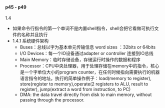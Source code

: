 #### p45 - p49

1.4
* 如果命令行指令的第一个单词不是内置shell指令，shell会把它看做可执行文件的名称并且执行
* 1.4.1 系统硬件架构
  * Buses：总线以字为基本单元传输信息 word sizes ：32bits or 64bits
  * I/O Devices：每一个IO设备通过adapter or controller 连接到IO总线
  * Main Memory：临时存储设备，存储运行时操作的数据和程序
  * Processor：CPU中央处理器，用于处理存储在memory中的指令，核心是一个字单位大小的program counter，在任何时候指向需要执行的机器语言指令的地址。执行的简单操作例子：load(memory to register), store(register to memory),operate(2 registers to ALU, result to register), jump(extract a word from instruction, to PC)
  * DMA: the data travel directly from disk to main memory, without passing through the processor.